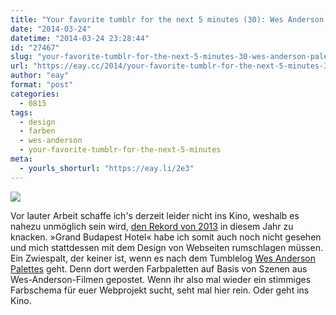 ```yaml
---
title: "Your favorite tumblr for the next 5 minutes (30): Wes Anderson Palettes"
date: "2014-03-24"
datetime: "2014-03-24 23:28:44"
id: "27467"
slug: "your-favorite-tumblr-for-the-next-5-minutes-30-wes-anderson-palettes"
url: "https://eay.cc/2014/your-favorite-tumblr-for-the-next-5-minutes-30-wes-anderson-palettes/"
author: "eay"
format: "post"
categories:
  - 0815
tags:
  - design
  - farben
  - wes-anderson
  - your-favorite-tumblr-for-the-next-5-minutes
meta:
  - yourls_shorturl: "https://eay.li/2e3"
---
```


![](https://eay.cc/uploads/2014/wesandersonpalettes.jpg)

Vor lauter Arbeit schaffe ich's derzeit leider nicht ins Kino, weshalb es nahezu unmöglich sein wird, [den Rekord von 2013](//eay.cc/2013/kinostatistik-2013/) in diesem Jahr zu knacken. »Grand Budapest Hotel« habe ich somit auch noch nicht gesehen und mich stattdessen mit dem Design von Webseiten rumschlagen müssen. Ein Zwiespalt, der keiner ist, wenn es nach dem Tumblelog [Wes Anderson Palettes](http://wesandersonpalettes.tumblr.com/) geht. Denn dort werden Farbpaletten auf Basis von Szenen aus Wes-Anderson-Filmen gepostet. Wenn ihr also mal wieder ein stimmiges Farbschema für euer Webprojekt sucht, seht mal hier rein. Oder geht ins Kino.
